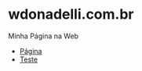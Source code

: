# wdonadelli.com.br

Minha Página na Web

- [Página](http://wdonadelli.com.br)
- [Teste](https://wdonadelli.github.io/wdonadelli.com.br)
